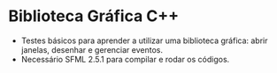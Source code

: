 # Biblioteca Gráfica C++
- Testes básicos para aprender a utilizar uma biblioteca gráfica: abrir janelas, desenhar e gerenciar eventos.
- Necessário SFML 2.5.1 para compilar e rodar os códigos.
